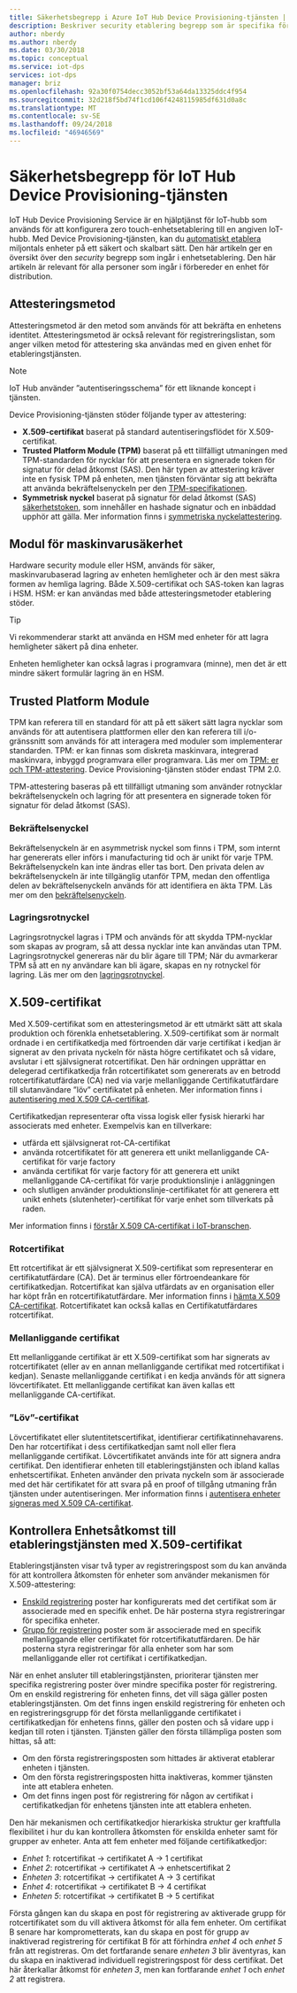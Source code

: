 ```yaml
---
title: Säkerhetsbegrepp i Azure IoT Hub Device Provisioning-tjänsten | Microsoft Docs
description: Beskriver security etablering begrepp som är specifika för enheter med Device Provisioning-tjänsten och IoT Hub
author: nberdy
ms.author: nberdy
ms.date: 03/30/2018
ms.topic: conceptual
ms.service: iot-dps
services: iot-dps
manager: briz
ms.openlocfilehash: 92a30f0754decc3052bf53a64da13325ddc4f954
ms.sourcegitcommit: 32d218f5bd74f1cd106f4248115985df631d0a8c
ms.translationtype: MT
ms.contentlocale: sv-SE
ms.lasthandoff: 09/24/2018
ms.locfileid: "46946569"
---
```

# <a name="iot-hub-device-provisioning-service-security-concepts"></a>Säkerhetsbegrepp för IoT Hub Device Provisioning-tjänsten 

IoT Hub Device Provisioning Service är en hjälptjänst för IoT-hubb som används för att konfigurera zero touch-enhetsetablering till en angiven IoT-hubb. Med Device Provisioning-tjänsten, kan du [automatiskt etablera](concepts-auto-provisioning.md) miljontals enheter på ett säkert och skalbart sätt. Den här artikeln ger en översikt över den *security* begrepp som ingår i enhetsetablering. Den här artikeln är relevant för alla personer som ingår i förbereder en enhet för distribution.

## <a name="attestation-mechanism"></a>Attesteringsmetod

Attesteringsmetod är den metod som används för att bekräfta en enhetens identitet. Attesteringsmetod är också relevant för registreringslistan, som anger vilken metod för attestering ska användas med en given enhet för etableringstjänsten.

> [!NOTE]
> IoT Hub använder ”autentiseringsschema” för ett liknande koncept i tjänsten.

Device Provisioning-tjänsten stöder följande typer av attestering:
* **X.509-certifikat** baserat på standard autentiseringsflödet för X.509-certifikat.
* **Trusted Platform Module (TPM)** baserat på ett tillfälligt utmaningen med TPM-standarden för nycklar för att presentera en signerade token för signatur för delad åtkomst (SAS). Den här typen av attestering kräver inte en fysisk TPM på enheten, men tjänsten förväntar sig att bekräfta att använda bekräftelsenyckeln per den [TPM-specifikationen](https://trustedcomputinggroup.org/work-groups/trusted-platform-module/).
* **Symmetrisk nyckel** baserat på signatur för delad åtkomst (SAS) [säkerhetstoken](../iot-hub/iot-hub-devguide-security.md#security-tokens), som innehåller en hashade signatur och en inbäddad upphör att gälla. Mer information finns i [symmetriska nyckelattestering](concepts-symmetric-key-attestation.md).


## <a name="hardware-security-module"></a>Modul för maskinvarusäkerhet

Hardware security module eller HSM, används för säker, maskinvarubaserad lagring av enheten hemligheter och är den mest säkra formen av hemliga lagring. Både X.509-certifikat och SAS-token kan lagras i HSM. HSM: er kan användas med både attesteringsmetoder etablering stöder.

> [!TIP]
> Vi rekommenderar starkt att använda en HSM med enheter för att lagra hemligheter säkert på dina enheter.

Enheten hemligheter kan också lagras i programvara (minne), men det är ett mindre säkert formulär lagring än en HSM.

## <a name="trusted-platform-module"></a>Trusted Platform Module

TPM kan referera till en standard för att på ett säkert sätt lagra nycklar som används för att autentisera plattformen eller den kan referera till i/o-gränssnitt som används för att interagera med moduler som implementerar standarden. TPM: er kan finnas som diskreta maskinvara, integrerad maskinvara, inbyggd programvara eller programvara. Läs mer om [TPM: er och TPM-attestering](/windows-server/identity/ad-ds/manage/component-updates/tpm-key-attestation). Device Provisioning-tjänsten stöder endast TPM 2.0.

TPM-attestering baseras på ett tillfälligt utmaning som använder rotnycklar bekräftelsenyckeln och lagring för att presentera en signerade token för signatur för delad åtkomst (SAS).

### <a name="endorsement-key"></a>Bekräftelsenyckel

Bekräftelsenyckeln är en asymmetrisk nyckel som finns i TPM, som internt har genererats eller införs i manufacturing tid och är unikt för varje TPM. Bekräftelsenyckeln kan inte ändras eller tas bort. Den privata delen av bekräftelsenyckeln är inte tillgänglig utanför TPM, medan den offentliga delen av bekräftelsenyckeln används för att identifiera en äkta TPM. Läs mer om den [bekräftelsenyckeln](https://technet.microsoft.com/library/cc770443(v=ws.11).aspx).

### <a name="storage-root-key"></a>Lagringsrotnyckel

Lagringsrotnyckel lagras i TPM och används för att skydda TPM-nycklar som skapas av program, så att dessa nycklar inte kan användas utan TPM. Lagringsrotnyckel genereras när du blir ägare till TPM; När du avmarkerar TPM så att en ny användare kan bli ägare, skapas en ny rotnyckel för lagring. Läs mer om den [lagringsrotnyckel](https://technet.microsoft.com/library/cc753560(v=ws.11).aspx).

## <a name="x509-certificates"></a>X.509-certifikat

Med X.509-certifikat som en attesteringsmetod är ett utmärkt sätt att skala produktion och förenkla enhetsetablering. X.509-certifikat som är normalt ordnade i en certifikatkedja med förtroenden där varje certifikat i kedjan är signerat av den privata nyckeln för nästa högre certifikatet och så vidare, avslutar i ett självsignerat rotcertifikat. Den här ordningen upprättar en delegerad certifikatkedja från rotcertifikatet som genererats av en betrodd rotcertifikatutfärdare (CA) ned via varje mellanliggande Certifikatutfärdare till slutanvändare ”löv” certifikatet på enheten. Mer information finns i [autentisering med X.509 CA-certifikat](/azure/iot-hub/iot-hub-x509ca-overview). 

Certifikatkedjan representerar ofta vissa logisk eller fysisk hierarki har associerats med enheter. Exempelvis kan en tillverkare:
- utfärda ett självsignerat rot-CA-certifikat
- använda rotcertifikatet för att generera ett unikt mellanliggande CA-certifikat för varje factory
- använda certifikat för varje factory för att generera ett unikt mellanliggande CA-certifikat för varje produktionslinje i anläggningen
- och slutligen använder produktionslinje-certifikatet för att generera ett unikt enhets (slutenheter)-certifikat för varje enhet som tillverkats på raden. 

Mer information finns i [förstår X.509 CA-certifikat i IoT-branschen](/azure/iot-hub/iot-hub-x509ca-concept). 

### <a name="root-certificate"></a>Rotcertifikat

Ett rotcertifikat är ett självsignerat X.509-certifikat som representerar en certifikatutfärdare (CA). Det är terminus eller förtroendeankare för certifikatkedjan. Rotcertifikat kan själva utfärdats av en organisation eller har köpt från en rotcertifikatutfärdare. Mer information finns i [hämta X.509 CA-certifikat](/azure/iot-hub/iot-hub-security-x509-get-started#get-x509-ca-certificates). Rotcertifikatet kan också kallas en Certifikatutfärdares rotcertifikat.

### <a name="intermediate-certificate"></a>Mellanliggande certifikat

Ett mellanliggande certifikat är ett X.509-certifikat som har signerats av rotcertifikatet (eller av en annan mellanliggande certifikat med rotcertifikat i kedjan). Senaste mellanliggande certifikat i en kedja används för att signera lövcertifikatet. Ett mellanliggande certifikat kan även kallas ett mellanliggande CA-certifikat.

### <a name="end-entity-leaf-certificate"></a>”Löv”-certifikat

Lövcertifikatet eller slutentitetscertifikat, identifierar certifikatinnehavarens. Den har rotcertifikat i dess certifikatkedjan samt noll eller flera mellanliggande certifikat. Lövcertifikatet används inte för att signera andra certifikat. Den identifierar enheten till etableringstjänsten och ibland kallas enhetscertifikat. Enheten använder den privata nyckeln som är associerade med det här certifikatet för att svara på en proof of tillgång utmaning från tjänsten under autentiseringen. Mer information finns i [autentisera enheter signeras med X.509 CA-certifikat](/azure/iot-hub/iot-hub-x509ca-overview#authenticating-devices-signed-with-x509-ca-certificates).

## <a name="controlling-device-access-to-the-provisioning-service-with-x509-certificates"></a>Kontrollera Enhetsåtkomst till etableringstjänsten med X.509-certifikat

Etableringstjänsten visar två typer av registreringspost som du kan använda för att kontrollera åtkomsten för enheter som använder mekanismen för X.509-attestering:  

- [Enskild registrering](./concepts-service.md#individual-enrollment) poster har konfigurerats med det certifikat som är associerade med en specifik enhet. De här posterna styra registreringar för specifika enheter.
- [Grupp för registrering](./concepts-service.md#enrollment-group) poster som är associerade med en specifik mellanliggande eller certifikatet för rotcertifikatutfärdaren. De här posterna styra registreringar för alla enheter som har som mellanliggande eller rot certifikat i certifikatkedjan. 

När en enhet ansluter till etableringstjänsten, prioriterar tjänsten mer specifika registrering poster över mindre specifika poster för registrering. Om en enskild registrering för enheten finns, det vill säga gäller posten etableringstjänsten. Om det finns ingen enskild registrering för enheten och en registreringsgrupp för det första mellanliggande certifikatet i certifikatkedjan för enhetens finns, gäller den posten och så vidare upp i kedjan till roten i tjänsten. Tjänsten gäller den första tillämpliga posten som hittas, så att:

- Om den första registreringsposten som hittades är aktiverat etablerar enheten i tjänsten.
- Om den första registreringsposten hitta inaktiveras, kommer tjänsten inte att etablera enheten.  
- Om det finns ingen post för registrering för någon av certifikat i certifikatkedjan för enhetens tjänsten inte att etablera enheten. 

Den här mekanismen och certifikatkedjor hierarkiska struktur ger kraftfulla flexibilitet i hur du kan kontrollera åtkomsten för enskilda enheter samt för grupper av enheter. Anta att fem enheter med följande certifikatkedjor: 

- *Enhet 1*: rotcertifikat -> certifikatet A -> 1 certifikat
- *Enhet 2*: rotcertifikat -> certifikatet A -> enhetscertifikat 2
- *Enheten 3*: rotcertifikat -> certifikatet A -> 3 certifikat
- *Enhet 4*: rotcertifikat -> certifikatet B -> 4 certifikat
- *Enheten 5*: rotcertifikat -> certifikatet B -> 5 certifikat

Första gången kan du skapa en post för registrering av aktiverade grupp för rotcertifikatet som du vill aktivera åtkomst för alla fem enheter. Om certifikat B senare har komprometterats, kan du skapa en post för grupp av inaktiverad registrering för certifikat B för att förhindra *enhet 4* och *enhet 5* från att registreras. Om det fortfarande senare *enheten 3* blir äventyras, kan du skapa en inaktiverad individuell registreringspost för dess certifikat. Det här återkallar åtkomst för *enheten 3*, men kan fortfarande *enhet 1* och *enhet 2* att registrera.